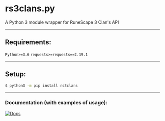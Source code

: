 # rs3clans.py
A Python 3 module wrapper for RuneScape 3 Clan's API

***
## Requirements:

`Python>=3.6`
`requests>=requests==2.19.1`

***

## Setup:

```bash
$ python3 -m pip install rs3clans
```

***

### Documentation (with examples of usage):
[![Docs](https://readthedocs.org/projects/rs3clanspy/badge/?version=latest)](https://rs3clanspy.readthedocs.io/en/latest/?badge=latest)
